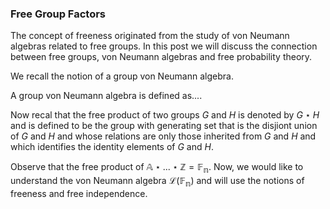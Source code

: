 ### Free Group Factors


The concept of freeness originated from the study of von Neumann algebras related to free groups. In this post we will discuss the connection between free groups, von Neumann algebras and free probability theory.

We recall the notion of a group von Neumann algebra.

A group von Neumann algebra is defined as....




Now recal that the free product of two groups $G$ and $H$ is denoted by $G \star H$ and is defined to be the group with generating set that is the disjiont union of $G$ and $H$ and whose relations are only those inherited from $G$ and $H$ and which identifies the identity elements of $G$ and $H$. 

Observe that the free product of $\mathbb{A} \star ... \star \mathbb{Z} = \mathbb{F_n}$. Now, we would like to understand the von Neumann algebra $\mathcal{L}(\mathbb{F_n})$ and will use the notions of freeness and free independence. 












































